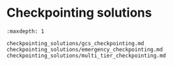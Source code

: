 # Checkpointing solutions

```{toctree}
:maxdepth: 1

checkpointing_solutions/gcs_checkpointing.md
checkpointing_solutions/emergency_checkpointing.md
checkpointing_solutions/multi_tier_checkpointing.md
```
